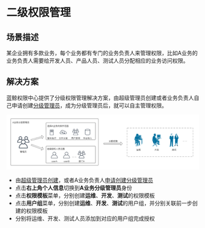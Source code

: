 # 二级权限管理

## 场景描述

某企业拥有多款业务，每个业务都有专门的业务负责人来管理权限，比如A业务的业务负责人需要给开发人员、产品人员、测试人员分配相应的业务访问权限。

## 解决方案

蓝鲸权限中心提供了分级权限管理解决方案，由超级管理员创建或者业务负责人自己申请创建[分级管理员](../产品功能/GradingManager.md)，成为分级管理员后，就可以自主管理权限。

![分级管理员2](GradingManager/分级管理员2.png)

- 由[超级管理员创建](../产品功能/ManagerCreate.md)，或者A业务负责人[申请创建分级管理员](../产品功能/UserApply.md)
- 点击**右上角个人信息**切换到**A业务分级管理员**身份
- 点击**权限模板**菜单，分别创建**运维**、**开发**、**测试**的权限模板
- 点击**用户组**菜单，分别创建**运维**、**开发**、**测试**的用户组，并分别关联前一步创建的权限模板
- 分别将运维、开发、测试人员添加到对应的用户组完成授权





